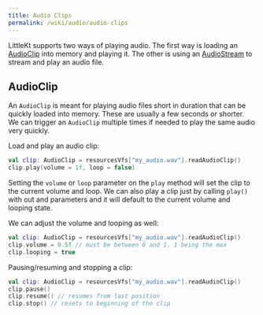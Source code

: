 ```yaml
---
title: Audio Clips
permalink: /wiki/audio/audio-clips
---
```


LittleKt supports two ways of playing audio. The first way is loading an [AudioClip](https://github.com/littlektframework/littlekt/blob/master/core/src/commonMain/kotlin/com/lehaine/littlekt/audio/AudioClip.kt) into memory and playing it. The other is using an [AudioStream](https://github.com/littlektframework/littlekt/blob/master/core/src/commonMain/kotlin/com/lehaine/littlekt/audio/AudioStream.kt) to stream and play an audio file.

## AudioClip

An `AudioClip` is meant for playing audio files short in duration that can be quickly loaded into memory. These are usually a few seconds or shorter. We can trigger an `AudioClip` multiple times if needed to play the same audio very quickly.

Load and play an audio clip:

```kotlin
val clip: AudioClip = resourcesVfs["my_audio.wav"].readAudioClip()
clip.play(volume = 1f, loop = false)
```

Setting the `volume` or `loop` parameter on the `play` method will set the clip to the current volume and loop. We can also play a clip just by calling `play()` with out and parameters and it will default to the current volume and looping state.

We can adjust the volume and looping as well:

```kotlin
val clip: AudioClip = resourcesVfs["my_audio.wav"].readAudioClip()
clip.volume = 0.5f // must be between 0 and 1. 1 being the max
clip.looping = true
```

Pausing/resuming and stopping a clip:

```kotlin
val clip: AudioClip = resourcesVfs["my_audio.wav"].readAudioClip()
clip.pause()
clip.resume() // resumes from last position
clip.stop() // resets to beginning of the clip
```
